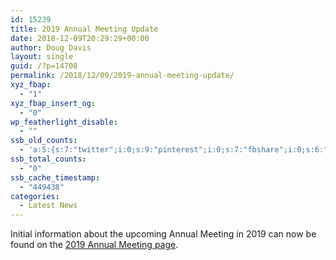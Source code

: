 ```yaml
---
id: 15239
title: 2019 Annual Meeting Update
date: 2018-12-09T20:29:29+00:00
author: Doug Davis
layout: single
guid: /?p=14708
permalink: /2018/12/09/2019-annual-meeting-update/
xyz_fbap:
  - "1"
xyz_fbap_insert_og:
  - "0"
wp_featherlight_disable:
  - ""
ssb_old_counts:
  - 'a:5:{s:7:"twitter";i:0;s:9:"pinterest";i:0;s:7:"fbshare";i:0;s:6:"reddit";i:0;s:6:"tumblr";N;}'
ssb_total_counts:
  - "0"
ssb_cache_timestamp:
  - "449438"
categories:
  - Latest News
---
```

Initial information about the upcoming Annual Meeting in 2019 can now be found on the [2019 Annual Meeting page](/about/meetings/2019-meeting/).
